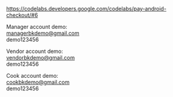 https://codelabs.developers.google.com/codelabs/pay-android-checkout/#6

Manager account demo:\
managerbkdemo@gmail.com\
demo123456

Vendor account demo:\
vendorbkdemo@gmail.com\
demo123456

Cook account demo:\
cookbkdemo@gmail.com\
demo123456